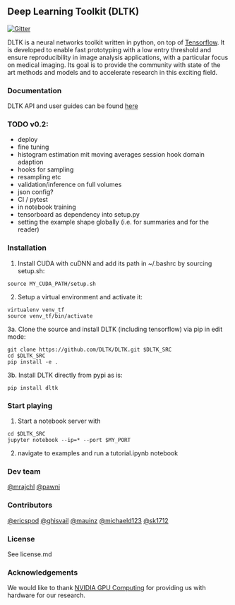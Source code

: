## Deep Learning Toolkit (DLTK)
[![Gitter](https://badges.gitter.im/DLTK/DLTK.svg)](https://gitter.im/DLTK/DLTK?utm_source=badge&utm_medium=badge&utm_campaign=pr-badge)

DLTK is a neural networks toolkit written in python, on top of [Tensorflow](https://github.com/tensorflow/tensorflow). It is developed to enable fast prototyping with a low entry threshold and ensure reproducibility in image analysis applications, with a particular focus on medical imaging. Its goal is  to provide the community with state of the art methods and models and to accelerate research in this exciting field.

### Documentation
DLTK API and user guides can be found [here](https://dltk.github.io/)


### TODO v0.2:
- deploy
- fine tuning
- histogram estimation mit moving averages session hook domain adaption
- hooks for sampling
- resampling etc
- validation/inference on full volumes
- json config?
- CI / pytest
- in notebook training
- tensorboard as dependency into setup.py
- setting the example shape globally (i.e. for summaries and for the reader)

### Installation
1. Install CUDA with cuDNN and add its path in ~/.bashrc by sourcing setup.sh:

```shell
source MY_CUDA_PATH/setup.sh
```

2. Setup a virtual environment and activate it:

```shell
virtualenv venv_tf
source venv_tf/bin/activate
```

3a. Clone the source and install DLTK (including tensorflow) via pip in edit mode:

```shell
git clone https://github.com/DLTK/DLTK.git $DLTK_SRC
cd $DLTK_SRC
pip install -e .
```

3b. Install DLTK directly from pypi as is:
```shell
pip install dltk
```


### Start playing
1. Start a notebook server with
```shell
cd $DLTK_SRC
jupyter notebook --ip=* --port $MY_PORT
```
 
2. navigate to examples and run a tutorial.ipynb notebook 

    
### Dev team
[@mrajchl](https://github.com/mrajchl)
[@pawni](https://github.com/pawni)

### Contributors
[@ericspod](https://github.com/ericspod)
[@ghisvail](https://github.com/ghisvail)
[@mauinz](https://github.com/mauinz)
[@michaeld123](https://github.com/michaeld123)
[@sk1712](https://github.com/sk1712)

### License
See license.md

### Acknowledgements
We would like to thank [NVIDIA GPU Computing](http://www.nvidia.com/) for providing us with hardware for our research. 



